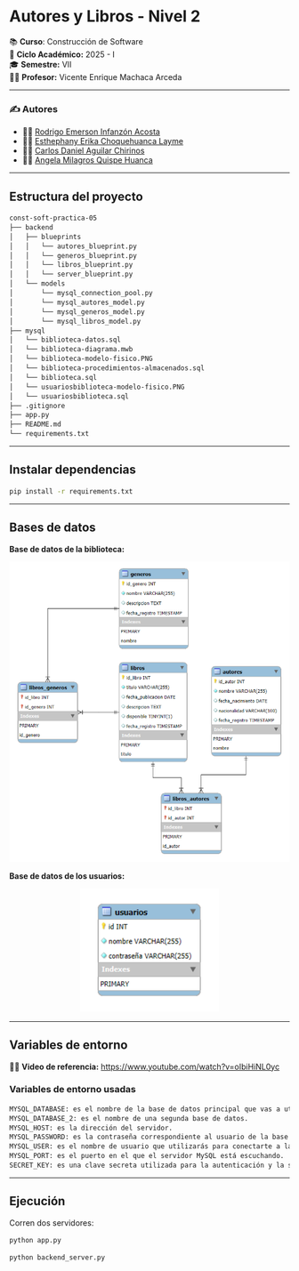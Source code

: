 # Autores y Libros - Nivel 2

📚 **Curso**: Construcción de Software  
📅 **Ciclo Académico:** 2025 - I  
🎓 **Semestre:** VII  
👨‍🏫 **Profesor:** Vicente Enrique Machaca Arceda

---

### ✍️ Autores  
- 👨‍💻 [Rodrigo Emerson Infanzón Acosta](https://github.com/rodrigostranger)  
- 👩‍💻 [Esthephany Erika Choquehuanca Layme](https://github.com/Esthephany24)  
- 👨‍💻 [Carlos Daniel Aguilar Chirinos](https://github.com/CDanielAg)  
- 👩‍💻 [Angela Milagros Quispe Huanca](https://github.com/Mila21xy)

---

## Estructura del proyecto

```bash
const-soft-practica-05
├── backend
│   ├── blueprints
│   │   └── autores_blueprint.py
│   │   └── generos_blueprint.py
│   │   └── libros_blueprint.py
│   │   └── server_blueprint.py
│   └── models
│       └── mysql_connection_pool.py
│       └── mysql_autores_model.py
│       └── mysql_generos_model.py
│       └── mysql_libros_model.py
├── mysql
│   └── biblioteca-datos.sql
│   └── biblioteca-diagrama.mwb
│   └── biblioteca-modelo-fisico.PNG
│   └── biblioteca-procedimientos-almacenados.sql
│   └── biblioteca.sql
│   └── usuariosbiblioteca-modelo-fisico.PNG
│   └── usuariosbiblioteca.sql
├── .gitignore
├── app.py
├── README.md
└── requirements.txt
```

---

## Instalar dependencias
```bash
pip install -r requirements.txt
```

---

## Bases de datos
**Base de datos de la biblioteca:**


<p align="center">
  <img src="https://github.com/RodrigoStranger/const-soft-practica-05/blob/main/mysql/biblioteca-modelo-fisico.PNG?raw=true" alt="Base de datos de la biblioteca" width="570"/>
</p>


**Base de datos de los usuarios:**


<p align="center">
  <img src="https://github.com/RodrigoStranger/const-soft-practica-05/blob/main/mysql/usuariosbiblioteca-modelo-fisico.PNG?raw=true" alt="Base de datos de los usuarios" width="250"/>
</p>

---

## Variables de entorno

👨‍🏫 **Video de referencia:** https://www.youtube.com/watch?v=oIbiHiNL0yc

### Variables de entorno usadas

```bash
MYSQL_DATABASE: es el nombre de la base de datos principal que vas a utilizar.
MYSQL_DATABASE_2: es el nombre de una segunda base de datos.
MYSQL_HOST: es la dirección del servidor.
MYSQL_PASSWORD: es la contraseña correspondiente al usuario de la base de datos MySQL.
MYSQL_USER: es el nombre de usuario que utilizarás para conectarte a la base de datos MySQL.
MYSQL_PORT: es el puerto en el que el servidor MySQL está escuchando.
SECRET_KEY: es una clave secreta utilizada para la autenticación y la seguridad.
```



---

## Ejecución

Corren dos servidores:

```bash
python app.py
```

```bash
python backend_server.py
```

